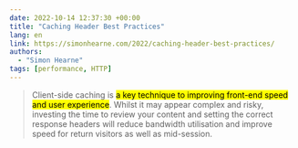 ```yaml
---
date: 2022-10-14 12:37:30 +00:00
title: "Caching Header Best Practices"
lang: en
link: https://simonhearne.com/2022/caching-header-best-practices/
authors:
  - "Simon Hearne"
tags: [performance, HTTP]
---
```


> Client-side caching is <mark>a key technique to improving front-end speed and user experience</mark>. Whilst it may appear complex and risky, investing the time to review your content and setting the correct response headers will reduce bandwidth utilisation and improve speed for return visitors as well as mid-session.
